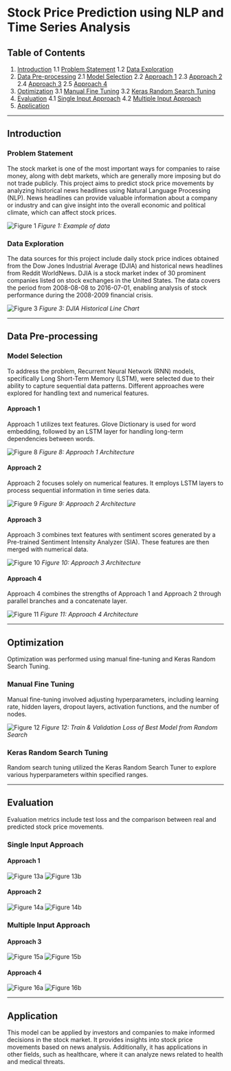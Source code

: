 # Stock Price Prediction using NLP and Time Series Analysis

## Table of Contents
1. [Introduction](#introduction)
   1.1 [Problem Statement](#problem-statement)
   1.2 [Data Exploration](#data-exploration)
2. [Data Pre-processing](#data-pre-processing)
   2.1 [Model Selection](#model-selection)
   2.2 [Approach 1](#approach-1)
   2.3 [Approach 2](#approach-2)
   2.4 [Approach 3](#approach-3)
   2.5 [Approach 4](#approach-4)
3. [Optimization](#optimization)
   3.1 [Manual Fine Tuning](#manual-fine-tuning)
   3.2 [Keras Random Search Tuning](#keras-random-search-tuning)
4. [Evaluation](#evaluation)
   4.1 [Single Input Approach](#single-input-approach)
   4.2 [Multiple Input Approach](#multiple-input-approach)
5. [Application](#application)

---

## Introduction

### Problem Statement

The stock market is one of the most important ways for companies to raise money, along with debt markets, which are generally more imposing but do not trade publicly. This project aims to predict stock price movements by analyzing historical news headlines using Natural Language Processing (NLP). News headlines can provide valuable information about a company or industry and can give insight into the overall economic and political climate, which can affect stock prices.

![Figure 1](https://drive.google.com/uc?export=view&id=1dhGlW81o-HLKFw3_VG9LyouAqKEG5Azw)
*Figure 1: Example of data*

### Data Exploration

The data sources for this project include daily stock price indices obtained from the Dow Jones Industrial Average (DJIA) and historical news headlines from Reddit WorldNews. DJIA is a stock market index of 30 prominent companies listed on stock exchanges in the United States. The data covers the period from 2008-08-08 to 2016-07-01, enabling analysis of stock performance during the 2008-2009 financial crisis.

![Figure 3](https://imgur.com/9A1xL4N)
*Figure 3: DJIA Historical Line Chart*

---

## Data Pre-processing

### Model Selection

To address the problem, Recurrent Neural Network (RNN) models, specifically Long Short-Term Memory (LSTM), were selected due to their ability to capture sequential data patterns. Different approaches were explored for handling text and numerical features.

#### Approach 1

Approach 1 utilizes text features. Glove Dictionary is used for word embedding, followed by an LSTM layer for handling long-term dependencies between words.

![Figure 8](https://imgur.com/wH2uNDY)
*Figure 8: Approach 1 Architecture*

#### Approach 2

Approach 2 focuses solely on numerical features. It employs LSTM layers to process sequential information in time series data.

![Figure 9](https://imgur.com/pG53Iu4)
*Figure 9: Approach 2 Architecture*

#### Approach 3

Approach 3 combines text features with sentiment scores generated by a Pre-trained Sentiment Intensity Analyzer (SIA). These features are then merged with numerical data.

![Figure 10](https://imgur.com/qEGuHGq)
*Figure 10: Approach 3 Architecture*

#### Approach 4

Approach 4 combines the strengths of Approach 1 and Approach 2 through parallel branches and a concatenate layer.

![Figure 11](https://imgur.com/y9cJYE7)
*Figure 11: Approach 4 Architecture*

---

## Optimization

Optimization was performed using manual fine-tuning and Keras Random Search Tuning.

### Manual Fine Tuning

Manual fine-tuning involved adjusting hyperparameters, including learning rate, hidden layers, dropout layers, activation functions, and the number of nodes.

![Figure 12](https://imgur.com/P1OfmZE)
*Figure 12: Train & Validation Loss of Best Model from Random Search*

### Keras Random Search Tuning

Random search tuning utilized the Keras Random Search Tuner to explore various hyperparameters within specified ranges.

---

## Evaluation

Evaluation metrics include test loss and the comparison between real and predicted stock price movements.

### Single Input Approach

#### Approach 1

![Figure 13a](https://imgur.com/xI6JSij)
![Figure 13b](https://imgur.com/B9sRtrA)

#### Approach 2

![Figure 14a](https://imgur.com/ple92lt)
![Figure 14b](https://imgur.com/sPLZMIx)

### Multiple Input Approach

#### Approach 3

![Figure 15a](https://imgur.com/sD31UC8)
![Figure 15b](https://imgur.com/ofYE24c)

#### Approach 4

![Figure 16a](https://imgur.com/xhMDeET)
![Figure 16b](https://imgur.com/XyytU6T)

---

## Application

This model can be applied by investors and companies to make informed decisions in the stock market. It provides insights into stock price movements based on news analysis. Additionally, it has applications in other fields, such as healthcare, where it can analyze news related to health and medical threats.
